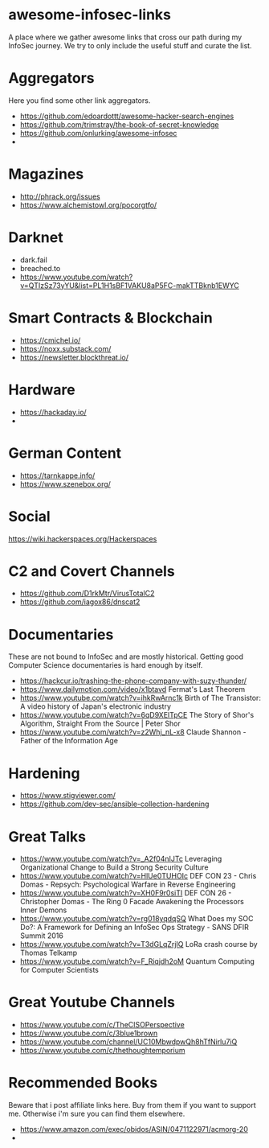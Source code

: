 # awesome-infosec-links
A place where we gather awesome links that cross our path during my InfoSec journey. We try to only include the useful stuff and curate the list.

# Aggregators
Here you find some other link aggregators.

- https://github.com/edoardottt/awesome-hacker-search-engines
- https://github.com/trimstray/the-book-of-secret-knowledge
- https://github.com/onlurking/awesome-infosec
- 

# Magazines
- http://phrack.org/issues
- https://www.alchemistowl.org/pocorgtfo/

# Darknet
- dark.fail
- breached.to
- https://www.youtube.com/watch?v=QTIzSz73yYU&list=PL1H1sBF1VAKU8aP5FC-makTTBknb1EWYC

# Smart Contracts & Blockchain
- https://cmichel.io/
- https://noxx.substack.com/
- https://newsletter.blockthreat.io/

# Hardware
- https://hackaday.io/
- 

# German Content
- https://tarnkappe.info/
- https://www.szenebox.org/

# Social
https://wiki.hackerspaces.org/Hackerspaces

# C2 and Covert Channels
- https://github.com/D1rkMtr/VirusTotalC2
- https://github.com/iagox86/dnscat2


# Documentaries
These are not bound to InfoSec and are mostly historical. Getting good Computer Science documentaries is hard enough by itself.
- https://hackcur.io/trashing-the-phone-company-with-suzy-thunder/
- https://www.dailymotion.com/video/x1btavd Fermat's Last Theorem
- https://www.youtube.com/watch?v=ihkRwArnc1k Birth of The Transistor: A video history of Japan's electronic industry
- https://www.youtube.com/watch?v=6qD9XElTpCE The Story of Shor's Algorithm, Straight From the Source | Peter Shor
- https://www.youtube.com/watch?v=z2Whj_nL-x8 Claude Shannon - Father of the Information Age

# Hardening
- https://www.stigviewer.com/
- https://github.com/dev-sec/ansible-collection-hardening

# Great Talks
- https://www.youtube.com/watch?v=_A2f04nIJTc Leveraging Organizational Change to Build a Strong Security Culture
- https://www.youtube.com/watch?v=HlUe0TUHOIc DEF CON 23 - Chris Domas - Repsych: Psychological Warfare in Reverse Engineering
- https://www.youtube.com/watch?v=XH0F9r0siTI DEF CON 26 - Christopher Domas - The Ring 0 Facade Awakening the Processors Inner Demons
- https://www.youtube.com/watch?v=rg018yqdqSQ What Does my SOC Do?: A Framework for Defining an InfoSec Ops Strategy - SANS DFIR Summit 2016
- https://www.youtube.com/watch?v=T3dGLqZrjIQ LoRa crash course by Thomas Telkamp
- https://www.youtube.com/watch?v=F_Riqjdh2oM Quantum Computing for Computer Scientists

# Great Youtube Channels
- https://www.youtube.com/c/TheCISOPerspective
- https://www.youtube.com/c/3blue1brown
- https://www.youtube.com/channel/UC10MbwdpwQh8hTfNirlu7iQ
- https://www.youtube.com/c/thethoughtemporium


# Recommended Books
Beware that i post affiliate links here. Buy from them if you want to support me. Otherwise i'm sure you can find them elsewhere.
- https://www.amazon.com/exec/obidos/ASIN/0471122971/acmorg-20
- 
